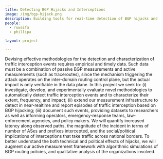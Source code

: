 ```yaml
---
title: Detecting BGP Hijacks and Interceptions
image: /img/bgp-hijack.png
description: Building tools for real-time detection of BGP hijacks and interceptions.
people:
  - ruwaifa
  - phillipa

layout: project

---
```

Devising effective methodologies for the detection and characterization of traffic interception events requires empirical and timely data. Such data must be a combination of passive BGP measurements and active measurements (such as traceroutes), since the mechanism triggering the attack operates on the inter-domain routing control plane, but the actual impact is only verifiable in the data plane. In this project we seek to: (i) investigate, develop, and experimentally evaluate novel methodologies to automatically detect traffic interception events and to characterize their extent, frequency, and impact; (ii) extend our measurement infrastructure to detect in near-realtime and report episodes of traffic interception based on BGP hijacking; (iii) document such events, providing datasets to researchers as well as informing operators, emergency-response teams, law-enforcement agencies, and policy makers. We will quantify increased latency along observed paths, the magnitude of the incident in terms of number of ASes and prefixes intercepted, and the social/political implications of interceptions that take traffic across national borders. To better understand the both technical and political effects of hijacks, we will augment our active measurement framework with algorithmic simulations of BGP routing policies, and qualitative analysis of the organizations involved.
